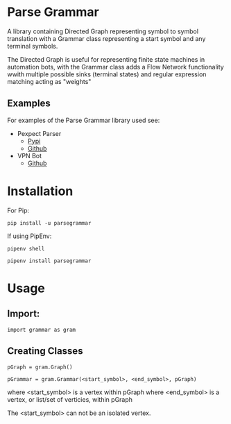 # Parse Grammar

A library containing Directed Graph representing symbol to symbol translation with a Grammar class representing a start symbol and any terminal symbols.

The Directed Graph is useful for representing finite state machines in automation bots, with the Grammar class adds a Flow Network functionality wwith multiple possible sinks (terminal states) and regular expression matching acting as "weights"

## Examples

For examples of the Parse Grammar library used see:
- Pexpect Parser
	- [Pypi](https://pypi.org/project/pexpectparser/)
	- [Github](https://github.com/lorkaan/pexpectparser)
- VPN Bot
	- [Github](https://github.com/lorkkan/vpnBot)

Installation
============

For Pip:
```
pip install -u parsegrammar
```

If using PipEnv:
```
pipenv shell

pipenv install parsegrammar
```
Usage
=====
## Import:
```
import grammar as gram
```

## Creating Classes
```
pGraph = gram.Graph()

pGrammar = gram.Grammar(<start_symbol>, <end_symbol>, pGraph)
```

where <start_symbol> is a vertex within pGraph
where <end_symbol> is a vertex, or list/set of verticies, within pGraph

The <start_symbol> can not be an isolated vertex.
